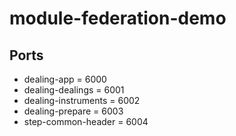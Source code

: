 # module-federation-demo

## Ports

* dealing-app = 6000
* dealing-dealings = 6001
* dealing-instruments = 6002
* dealing-prepare = 6003
* step-common-header = 6004